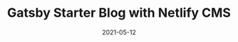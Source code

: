 ---
title: Gatsby Starter Blog with Netlify CMS
about: "A free minimalist static blog with content management system. Easy to set up and customize."
mission: "A free minimalist static blog with content management system. Easy to set up and customize  "
date: 2021-05-12
templateKey: index-page
---
